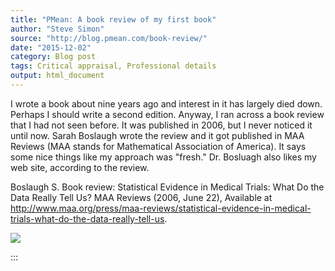 ```yaml
---
title: "PMean: A book review of my first book"
author: "Steve Simon"
source: "http://blog.pmean.com/book-review/"
date: "2015-12-02"
category: Blog post
tags: Critical appraisal, Professional details
output: html_document
---
```


I wrote a book about nine years ago and interest in it has largely died
down. Perhaps I should write a second edition. Anyway, I ran across a
book review that I had not seen before. It was published in 2006, but I
never noticed it until now. Sarah Boslaugh wrote the review and it got
published in MAA Reviews (MAA stands for Mathematical Association of
America). It says some nice things like my approach was "fresh." Dr.
Bosluagh also likes my web site, according to the review.

<!---More--->

Boslaugh S. Book review: Statistical Evidence in Medical Trials: What Do
the Data Really Tell Us? MAA Reviews (2006, June 22), Available at
<http://www.maa.org/press/maa-reviews/statistical-evidence-in-medical-trials-what-do-the-data-really-tell-us>.

![](../../../images/book-review01.png)


:::

